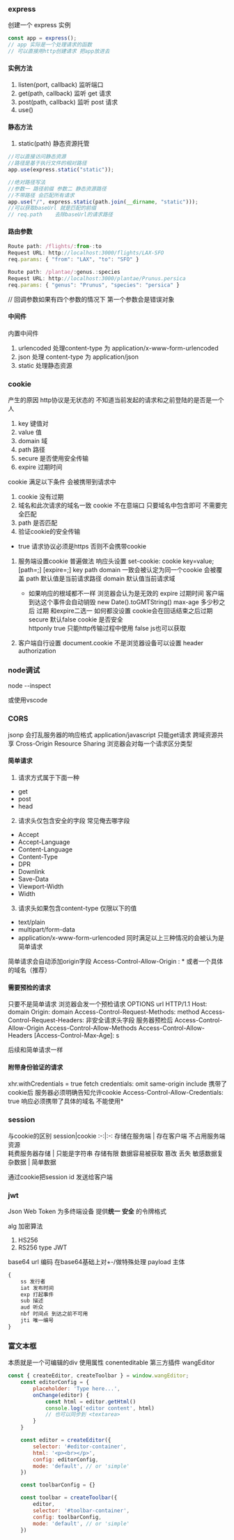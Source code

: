 ### express

创建一个 express 实例
```js
const app = express();
// app 实际是一个处理请求的函数 
// 可以直接用http创建请求 把app放进去
```

#### 实例方法

1. listen(port, callback) 监听端口
2. get(path, callback) 监听 get 请求
3. post(path, callback) 监听 post 请求
4. use()

#### 静态方法

1. static(path) 静态资源托管

```js
//可以直接访问静态资源
//路径是基于执行文件的相对路径
app.use(express.static("static"));

//绝对路径写法
//参数一 路径前缀 参数二 静态资源路径
//不带路径 会匹配所有请求
app.use("/", express.static(path.join(__dirname, "static")));
//可以获取baseUrl 就是匹配的前缀
// req.path    去除baseUrl的请求路径 
```

#### 路由参数

```js
Route path: /flights/:from-:to
Request URL: http://localhost:3000/flights/LAX-SFO
req.params: { "from": "LAX", "to": "SFO" }

Route path: /plantae/:genus.:species
Request URL: http://localhost:3000/plantae/Prunus.persica
req.params: { "genus": "Prunus", "species": "persica" }
```
// 回调参数如果有四个参数的情况下 第一个参数会是错误对象

#### 中间件
内置中间件
1. urlencoded 处理content-type 为 application/x-www-form-urlencoded
2. json 处理 content-type 为 application/json
3. static 处理静态资源

### cookie
产生的原因
http协议是无状态的 不知道当前发起的请求和之前登陆的是否是一个人
1. key 键值对
2. value 值
3. domain 域
4. path 路径
5. secure 是否使用安全传输
6. expire 过期时间

cookie 满足以下条件 会被携带到请求中
1. cookie 没有过期
2. 域名和此次请求的域名一致 cookie 不在意端口 只要域名中包含即可 不需要完全匹配
3. path 是否匹配
4. 验证cookie的安全传输
 +  true 请求协议必须是https 否则不会携带cookie


1. 服务端设置cookie 普遍做法
响应头设置
set-cookie: cookie
key=value; [path=;] [expire=;]
key path domain 一致会被认定为同一个cookie 会被覆盖
 path 默认值是当前请求路径
 domain 默认值当前请求域 
    + 如果响应的根域都不一样 浏览器会认为是无效的
 expire 过期时间 客户端到达这个事件会自动销毁 new Date().toGMTString()
 max-age 多少秒之后 过期 和expire二选一 如何都没设置 cookie会在回话结束之后过期 
 secure 默认false cookie 是否安全  
 httponly true 只能http传输过程中使用 false js也可以获取

 2. 客户端自行设置 
document.cookie
不是浏览器设备可以设置 header authorization
### node调试 
node --inspect 

或使用vscode

### CORS 
jsonp 会打乱服务器的响应格式 application/javascript 只能get请求
跨域资源共享
Cross-Origin Resource Sharing
浏览器会对每一个请求区分类型
#### 简单请求 
1. 请求方式属于下面一种
 + get
 + post
 + head
2. 请求头仅包含安全的字段 常见俺去哪字段
 + Accept
 + Accept-Language
 + Content-Language
 + Content-Type
 + DPR
 + Downlink
 + Save-Data
 + Viewport-Width
 + Width
3. 请求头如果包含content-type 仅限以下的值
 + text/plain
 + multipart/form-data
 + application/x-www-form-urlencoded
同时满足以上三种情况的会被认为是简单请求

简单请求会自动添加origin字段
Access-Control-Allow-Origin : * 或者一个具体的域名（推荐）
#### 需要预检的请求
只要不是简单请求
浏览器会发一个预检请求
OPTIONS url HTTP/1.1
Host: domain
Origin: domain
Access-Control-Request-Methods: method
Access-Control-Request-Headers: 非安全请求头字段
服务器预检后 
Access-Control-Allow-Origin
Access-Control-Allow-Methods
Access-Control-Allow-Headers
[Access-Control-Max-Age]: s

后续和简单请求一样
#### 附带身份验证的请求
xhr.withCredentials = true 
fetch credentials: omit same-origin include
携带了cookie后 服务器必须明确告知允许cookie
Access-Control-Allow-Credentials: true
响应必须携带了具体的域名 不能使用*

### session
与cookie的区别
session|cookie
:-:|:-:
存储在服务端    | 存在客户端 不占用服务端资源   
耗费服务器存储  | 只能是字符串 存储有限 数据容易被获取 篡改 丢失 
敏感数据复杂数据 | 简单数据 

通过cookie把session id 发送给客户端

### jwt
Json Web Token
为多终端设备 提供**统一** **安全** 的令牌格式

alg 加密算法  
1. HS256 
2. RS256
type JWT

base64 url 编码 
在base64基础上对+-/做特殊处理
payload 
主体
```js
{
    ss 发行者
    iat 发布时间
    exp 打起事件
    sub 描述
    aud 听众
    nbf 时间点 到达之前不可用
    jti 唯一编号
}
```
### 富文本框
本质就是一个可编辑的div  使用属性 conenteditable
第三方插件
wangEditor
```js
const { createEditor, createToolbar } = window.wangEditor;
    const editorConfig = {
        placeholder: 'Type here...',
        onChange(editor) {
            const html = editor.getHtml()
            console.log('editor content', html)
            // 也可以同步到 <textarea>
        }
    }

    const editor = createEditor({
        selector: '#editor-container',
        html: '<p><br></p>',
        config: editorConfig,
        mode: 'default', // or 'simple'
    })

    const toolbarConfig = {}

    const toolbar = createToolbar({
        editor,
        selector: '#toolbar-container',
        config: toolbarConfig,
        mode: 'default', // or 'simple'
    })


```